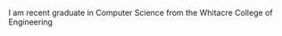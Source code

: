 I am recent graduate in Computer Science from the Whitacre College of Engineering

<!---
aramsing/aramsing is a ✨ special ✨ repository because its `README.md` (this file) appears on your GitHub profile.
You can click the Preview link to take a look at your changes.
--->
